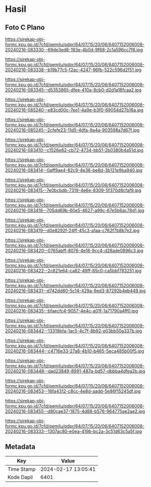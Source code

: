 # Hasil

## Foto C Plano

https://sirekap-obj-formc.kpu.go.id/7cfd/pemilu/pdpr/64/07/15/20/06/6407152006008-20240216-083330--69de3ed8-193e-4b0d-9f68-2c1a596cc7f6.jpg

https://sirekap-obj-formc.kpu.go.id/7cfd/pemilu/pdpr/64/07/15/20/06/6407152006008-20240216-083338--b19b77c5-f2ac-4247-96fb-522c596d2f51.jpg

https://sirekap-obj-formc.kpu.go.id/7cfd/pemilu/pdpr/64/07/15/20/06/6407152006008-20240216-083345--d5353865-dfee-410a-8cb0-d2d1a18fcaa2.jpg

https://sirekap-obj-formc.kpu.go.id/7cfd/pemilu/pdpr/64/07/15/20/06/6407152006008-20240216-085240--e83cd00c-7ee1-4a9e-b3f0-69054d27b16a.jpg

https://sirekap-obj-formc.kpu.go.id/7cfd/pemilu/pdpr/64/07/15/20/06/6407152006008-20240216-085245--2cfefe23-11d5-4dfa-9a4a-903598a7d67f.jpg

https://sirekap-obj-formc.kpu.go.id/7cfd/pemilu/pdpr/64/07/15/20/06/6407152006008-20240216-083410--c1526e62-cb72-4734-bb51-2b0380b4a51d.jpg

https://sirekap-obj-formc.kpu.go.id/7cfd/pemilu/pdpr/64/07/15/20/06/6407152006008-20240216-083414--0aff9ae4-82c9-4e36-be8d-3b121e9ba940.jpg

https://sirekap-obj-formc.kpu.go.id/7cfd/pemilu/pdpr/64/07/15/20/06/6407152006008-20240216-083415--7e0bcbdb-7319-4e6e-8309-5f370d8cfaf9.jpg

https://sirekap-obj-formc.kpu.go.id/7cfd/pemilu/pdpr/64/07/15/20/06/6407152006008-20240216-083416--705dd69b-60e5-4627-a99c-67e5b6ac78d1.jpg

https://sirekap-obj-formc.kpu.go.id/7cfd/pemilu/pdpr/64/07/15/20/06/6407152006008-20240216-083419--d0e8292f-24ff-45c3-a1aa-c762f7b8b7e2.jpg

https://sirekap-obj-formc.kpu.go.id/7cfd/pemilu/pdpr/64/07/15/20/06/6407152006008-20240216-083420--0765abff-8076-4e18-9cc4-d28ade0896c3.jpg

https://sirekap-obj-formc.kpu.go.id/7cfd/pemilu/pdpr/64/07/15/20/06/6407152006008-20240216-083422--2c821e64-ca82-49ff-85c0-ca5bbf783251.jpg

https://sirekap-obj-formc.kpu.go.id/7cfd/pemilu/pdpr/64/07/15/20/06/6407152006008-20240216-083431--d742dd80-5c14-429a-9ed3-87292b4eb449.jpg

https://sirekap-obj-formc.kpu.go.id/7cfd/pemilu/pdpr/64/07/15/20/06/6407152006008-20240216-083435--bfaecfc4-9057-4e4c-a01f-1a71790a4ff0.jpg

https://sirekap-obj-formc.kpu.go.id/7cfd/pemilu/pdpr/64/07/15/20/06/6407152006008-20240216-083442--13319bfa-1ac5-4c7f-8b92-e03bb50a337b.jpg

https://sirekap-obj-formc.kpu.go.id/7cfd/pemilu/pdpr/64/07/15/20/06/6407152006008-20240216-083444--c4716e33-27a8-4b10-b465-5eca485b00f5.jpg

https://sirekap-obj-formc.kpu.go.id/7cfd/pemilu/pdpr/64/07/15/20/06/6407152006008-20240216-083448--dad23849-8991-487a-bd57-dbbba4dfea2b.jpg

https://sirekap-obj-formc.kpu.go.id/7cfd/pemilu/pdpr/64/07/15/20/06/6407152006008-20240216-083453--16fa4312-c8cc-4e8d-aadd-5e86f15245df.jpg

https://sirekap-obj-formc.kpu.go.id/7cfd/pemilu/pdpr/64/07/15/20/06/6407152006008-20240216-083455--d80cae37-1875-4d88-b576-964775ae2ae2.jpg

https://sirekap-obj-formc.kpu.go.id/7cfd/pemilu/pdpr/64/07/15/20/06/6407152006008-20240216-083333--1307ac80-e0ea-419b-bc2a-3c51d63c5a5f.jpg


## Metadata

| Key        | Value               |
| ---------- | ------------------- |
| Time Stamp | 2024-02-17 13:05:41 |
| Kode Dapil | 6401                |



